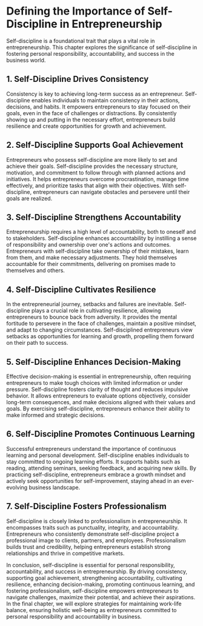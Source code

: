 Defining the Importance of Self-Discipline in Entrepreneurship
==========================================================================

Self-discipline is a foundational trait that plays a vital role in entrepreneurship. This chapter explores the significance of self-discipline in fostering personal responsibility, accountability, and success in the business world.

**1. Self-Discipline Drives Consistency**
-----------------------------------------

Consistency is key to achieving long-term success as an entrepreneur. Self-discipline enables individuals to maintain consistency in their actions, decisions, and habits. It empowers entrepreneurs to stay focused on their goals, even in the face of challenges or distractions. By consistently showing up and putting in the necessary effort, entrepreneurs build resilience and create opportunities for growth and achievement.

**2. Self-Discipline Supports Goal Achievement**
------------------------------------------------

Entrepreneurs who possess self-discipline are more likely to set and achieve their goals. Self-discipline provides the necessary structure, motivation, and commitment to follow through with planned actions and initiatives. It helps entrepreneurs overcome procrastination, manage time effectively, and prioritize tasks that align with their objectives. With self-discipline, entrepreneurs can navigate obstacles and persevere until their goals are realized.

**3. Self-Discipline Strengthens Accountability**
-------------------------------------------------

Entrepreneurship requires a high level of accountability, both to oneself and to stakeholders. Self-discipline enhances accountability by instilling a sense of responsibility and ownership over one's actions and outcomes. Entrepreneurs with self-discipline take ownership of their mistakes, learn from them, and make necessary adjustments. They hold themselves accountable for their commitments, delivering on promises made to themselves and others.

**4. Self-Discipline Cultivates Resilience**
--------------------------------------------

In the entrepreneurial journey, setbacks and failures are inevitable. Self-discipline plays a crucial role in cultivating resilience, allowing entrepreneurs to bounce back from adversity. It provides the mental fortitude to persevere in the face of challenges, maintain a positive mindset, and adapt to changing circumstances. Self-disciplined entrepreneurs view setbacks as opportunities for learning and growth, propelling them forward on their path to success.

**5. Self-Discipline Enhances Decision-Making**
-----------------------------------------------

Effective decision-making is essential in entrepreneurship, often requiring entrepreneurs to make tough choices with limited information or under pressure. Self-discipline fosters clarity of thought and reduces impulsive behavior. It allows entrepreneurs to evaluate options objectively, consider long-term consequences, and make decisions aligned with their values and goals. By exercising self-discipline, entrepreneurs enhance their ability to make informed and strategic decisions.

**6. Self-Discipline Promotes Continuous Learning**
---------------------------------------------------

Successful entrepreneurs understand the importance of continuous learning and personal development. Self-discipline enables individuals to stay committed to ongoing learning efforts. It supports habits such as reading, attending seminars, seeking feedback, and acquiring new skills. By practicing self-discipline, entrepreneurs embrace a growth mindset and actively seek opportunities for self-improvement, staying ahead in an ever-evolving business landscape.

**7. Self-Discipline Fosters Professionalism**
----------------------------------------------

Self-discipline is closely linked to professionalism in entrepreneurship. It encompasses traits such as punctuality, integrity, and accountability. Entrepreneurs who consistently demonstrate self-discipline project a professional image to clients, partners, and employees. Professionalism builds trust and credibility, helping entrepreneurs establish strong relationships and thrive in competitive markets.

In conclusion, self-discipline is essential for personal responsibility, accountability, and success in entrepreneurship. By driving consistency, supporting goal achievement, strengthening accountability, cultivating resilience, enhancing decision-making, promoting continuous learning, and fostering professionalism, self-discipline empowers entrepreneurs to navigate challenges, maximize their potential, and achieve their aspirations. In the final chapter, we will explore strategies for maintaining work-life balance, ensuring holistic well-being as entrepreneurs committed to personal responsibility and accountability in business.

